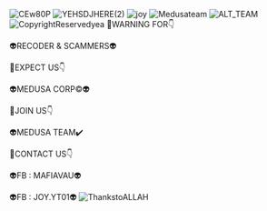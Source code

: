 ![CEw80P](https://user-images.githubusercontent.com/20098740/168182151-3cf28ac3-8b86-4830-8fb0-736690aebef0.gif)
![YEHSDJHERE(2)](https://user-images.githubusercontent.com/20098740/168183567-4a43cc67-87c7-45f1-8e1a-b9eb258d42c0.gif)
![joy](https://user-images.githubusercontent.com/20098740/168183942-9d67e2f4-b20f-4d4d-939a-fdfe05ac2a16.gif)
![Medusateam](https://user-images.githubusercontent.com/20098740/168184231-7369488a-3db2-4de6-9962-2549b554ea7f.gif)
![ALT_TEAM](https://user-images.githubusercontent.com/20098740/168184471-f4616973-3804-45ee-adb7-ea6bb6f8d71e.gif)
![CopyrightReservedyea](https://user-images.githubusercontent.com/20098740/168185861-74d1f102-52b9-4827-986f-412ab3d0f0bd.gif)
🔴WARNING FOR👇

👽RECODER &amp; SCAMMERS👽

🔴EXPECT US👇

👽MEDUSA CORP©👽

🔴JOIN US👇

👽MEDUSA TEAM✔️

🔴CONTACT US👇

👽FB : MAFIAVAU👽

👽FB : JOY.YT01👽
![ThankstoALLAH](https://user-images.githubusercontent.com/20098740/168186310-eb6678a0-a6bb-4d4e-b163-4d8fd91ab6a1.gif)
